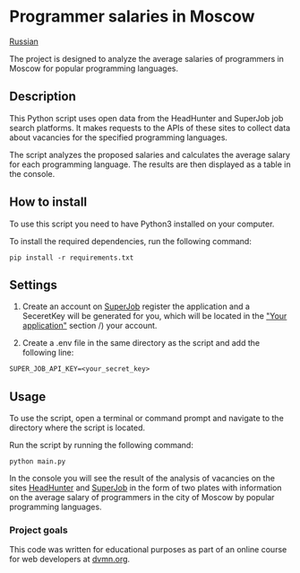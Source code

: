 # Programmer salaries in Moscow

[Russian](RU_README.md)

The project is designed to analyze the average salaries of programmers in Moscow for popular programming languages.

## Description

This Python script uses open data from the HeadHunter and SuperJob job search platforms. It makes requests to the APIs of these sites to collect data about vacancies for the specified programming languages.

The script analyzes the proposed salaries and calculates the average salary for each programming language. The results are then displayed as a table in the console.

## How to install

To use this script you need to have Python3 installed on your computer.

To install the required dependencies, run the following command:

`pip install -r requirements.txt`

## Settings

1. Create an account on [SuperJob](https://api.superjob.ru/) register the application and a SeceretKey will be generated for you, which will be located in the ["Your application"](https://api.superjob.ru/info) section /) your account.

2. Create a .env file in the same directory as the script and add the following line:

`SUPER_JOB_API_KEY=<your_secret_key>`

## Usage

To use the script, open a terminal or command prompt and navigate to the directory where the script is located.

Run the script by running the following command:

`python main.py`

In the console you will see the result of the analysis of vacancies on the sites [HeadHunter](https://hh.ru/) and [SuperJob](https://superjob.ru/) in the form of two plates with information on the average salary of programmers in the city of Moscow by popular programming languages.

### Project goals

This code was written for educational purposes as part of an online course for web developers at [dvmn.org](https://dvmn.org/).